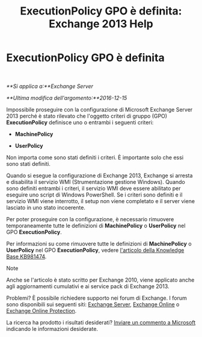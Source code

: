 ﻿---
title: 'ExecutionPolicy GPO è definita: Exchange 2013 Help'
TOCTitle: ExecutionPolicy GPO è definita
ms:assetid: 63de83e2-9a6b-4f57-85b9-df445bea18dd
ms:mtpsurl: https://technet.microsoft.com/it-it/library/ms.exch.setupreadiness.powershellexecutionpolicycheckset(v=EXCHG.150)
ms:contentKeyID: 61202267
ms.date: 05/22/2018
mtps_version: v=EXCHG.150
ms.translationtype: MT
---

# ExecutionPolicy GPO è definita

 

_**Si applica a:**Exchange Server_

_**Ultima modifica dell'argomento:**2016-12-15_

Impossibile proseguire con la configurazione di Microsoft Exchange Server 2013 perché è stato rilevato che l'oggetto criteri di gruppo (GPO) **ExecutionPolicy** definisce uno o entrambi i seguenti criteri:

  - **MachinePolicy**

  - **UserPolicy**

Non importa come sono stati definiti i criteri. È importante solo che essi sono stati definiti.

Quando si esegue la configurazione di Exchange 2013, Exchange si arresta e disabilita il servizio WMI (Strumentazione gestione Windows). Quando sono definiti entrambi i criteri, il servizio WMI deve essere abilitato per eseguire uno script di Windows PowerShell. Se i criteri sono definiti e il servizio WMI viene interrotto, il setup non viene completato e il server viene lasciato in uno stato incoerente.

Per poter proseguire con la configurazione, è necessario rimuovere temporaneamente tutte le definizioni di **MachinePolicy** o **UserPolicy** nel GPO **ExecutionPolicy**.

Per informazioni su come rimuovere tutte le definizioni di **MachinePolicy** o **UserPolicy** nel GPO **ExecutionPolicy**, vedere [l'articolo della Knowledge Base KB981474](https://go.microsoft.com/fwlink/?linkid=3052%26kbid=981474).


> [!NOTE]
> Anche se l'articolo è stato scritto per Exchange 2010, viene applicato anche agli aggiornamenti cumulativi e ai service pack di Exchange 2013.



Problemi? È possibile richiedere supporto nei forum di Exchange. I forum sono disponibili sui seguenti siti: [Exchange Server](https://go.microsoft.com/fwlink/p/?linkid=60612), [Exchange Online](https://go.microsoft.com/fwlink/p/?linkid=267542) o [Exchange Online Protection](https://go.microsoft.com/fwlink/p/?linkid=285351).

La ricerca ha prodotto i risultati desiderati? [Inviare un commento a Microsoft](mailto:exsetuphelpfeedback@microsoft.com?subject=exchange%202013%20setup%20help%20feedback) indicando le informazioni desiderate.

